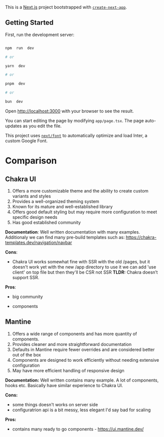 
This is a [Next.js](https://nextjs.org/) project bootstrapped with [`create-next-app`](https://github.com/vercel/next.js/tree/canary/packages/create-next-app).

  

## Getting Started

  

First, run the development server:

  

```bash

npm  run  dev

# or

yarn  dev

# or

pnpm  dev

# or

bun  dev

```

  

Open [http://localhost:3000](http://localhost:3000) with your browser to see the result.

  

You can start editing the page by modifying `app/page.tsx`. The page auto-updates as you edit the file.

  

This project uses [`next/font`](https://nextjs.org/docs/basic-features/font-optimization) to automatically optimize and load Inter, a custom Google Font.

  

# Comparison

  

## Chakra UI
1.  Offers a more customizable theme and the ability to create custom variants and styles
2.  Provides a well-organized theming system
3.  Known for its mature and well-established library
4.  Offers good default styling but may require more configuration to meet specific design needs
5.  Has good established community
  

**Documentation**: Well written documentation with many examples. Additionaly we can find many pre-build templates such as: https://chakra-templates.dev/navigation/navbar

**Cons**:

- Chakra UI works somewhat fine with SSR with the old /pages, but it doesn't work yet with the new /app directory to use it we can add 'use client' on top file but then they'll be CSR not SSR 
**TLDR:** Chakra doesn’t support SSR.

**Pros**:

- big community

- components


## Mantine
1.  Offers a wide range of components and has more quantity of components.
2.  Provides cleaner and more straightforward documentation
3.  Defaults in Mantine require fewer overrides and are considered better out of the box
4.  Components are designed to work efficiently without needing extensive configuration
5.  May have more efficient handling of responsive design

**Documentation:** Well written contains many example. A lot of components, hooks etc. Basically have similar experience to Chakra UI. 

**Cons:**
- some things doesn't works on server side
- configuratrion api is a bit messy, less elegant I'd say bad for scaling

**Pros:**

- contains many ready to go components - https://ui.mantine.dev/
